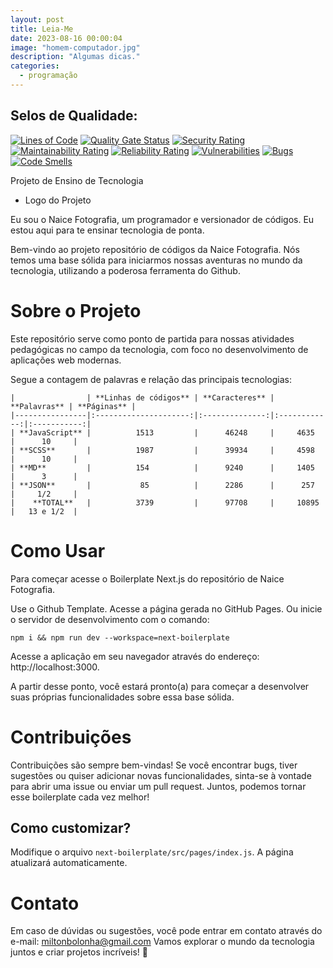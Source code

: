 ```yaml
---
layout: post
title: Leia-Me
date: 2023-08-16 00:00:04
image: "homem-computador.jpg"
description: "Algumas dicas."
categories:
  - programação
---
```


## Selos de Qualidade:

[![Lines of Code](https://sonarcloud.io/api/project_badges/measure?project=miltonbolonha_next-boilerplate&metric=ncloc)](https://sonarcloud.io/summary/new_code?id=miltonbolonha_next-boilerplate) [![Quality Gate Status](https://sonarcloud.io/api/project_badges/measure?project=miltonbolonha_next-boilerplate&metric=alert_status)](https://sonarcloud.io/summary/new_code?id=miltonbolonha_next-boilerplate) [![Security Rating](https://sonarcloud.io/api/project_badges/measure?project=miltonbolonha_next-boilerplate&metric=security_rating)](https://sonarcloud.io/summary/new_code?id=miltonbolonha_next-boilerplate) [![Maintainability Rating](https://sonarcloud.io/api/project_badges/measure?project=miltonbolonha_next-boilerplate&metric=sqale_rating)](https://sonarcloud.io/summary/new_code?id=miltonbolonha_next-boilerplate) [![Reliability Rating](https://sonarcloud.io/api/project_badges/measure?project=miltonbolonha_next-boilerplate&metric=reliability_rating)](https://sonarcloud.io/summary/new_code?id=miltonbolonha_next-boilerplate) [![Vulnerabilities](https://sonarcloud.io/api/project_badges/measure?project=miltonbolonha_next-boilerplate&metric=vulnerabilities)](https://sonarcloud.io/summary/new_code?id=miltonbolonha_next-boilerplate) [![Bugs](https://sonarcloud.io/api/project_badges/measure?project=miltonbolonha_next-boilerplate&metric=bugs)](https://sonarcloud.io/summary/new_code?id=miltonbolonha_next-boilerplate) [![Code Smells](https://sonarcloud.io/api/project_badges/measure?project=miltonbolonha_next-boilerplate&metric=code_smells)](https://sonarcloud.io/summary/new_code?id=miltonbolonha_next-boilerplate)

Projeto de Ensino de Tecnologia

- Logo do Projeto

Eu sou o Naice Fotografia, um programador e versionador de códigos. Eu estou aqui para te ensinar tecnologia de ponta.

Bem-vindo ao projeto repositório de códigos da Naice Fotografia. Nós temos uma base sólida para iniciarmos nossas aventuras no mundo da tecnologia, utilizando a poderosa ferramenta do Github.

# Sobre o Projeto

Este repositório serve como ponto de partida para nossas atividades pedagógicas no campo da tecnologia, com foco no desenvolvimento de aplicações web modernas.

Segue a contagem de palavras e relação das principais tecnologias:

```
|                | **Linhas de códigos** | **Caracteres** | **Palavras** | **Páginas** |
|----------------|:---------------------:|:--------------:|:------------:|:-----------:|
| **JavaScript** |          1513         |      46248     |     4635     |      10     |
| **SCSS**       |          1987         |      39934     |     4598     |      10     |
| **MD**         |          154          |      9240      |     1405     |      3      |
| **JSON**       |           85          |      2286      |      257     |     1/2     |
|    **TOTAL**   |          3739         |      97708     |     10895    |   13 e 1/2  |
```

# Como Usar

Para começar acesse o Boilerplate Next.js do repositório de Naice Fotografia.

Use o Github Template. Acesse a página gerada no GitHub Pages. Ou inicie o servidor de desenvolvimento com o comando:

```
npm i && npm run dev --workspace=next-boilerplate
```

Acesse a aplicação em seu navegador através do endereço: http://localhost:3000.

A partir desse ponto, você estará pronto(a) para começar a desenvolver suas próprias funcionalidades sobre essa base sólida.

# Contribuições

Contribuições são sempre bem-vindas! Se você encontrar bugs, tiver sugestões ou quiser adicionar novas funcionalidades, sinta-se à vontade para abrir uma issue ou enviar um pull request. Juntos, podemos tornar esse boilerplate cada vez melhor!

## Como customizar?

Modifique o arquivo `next-boilerplate/src/pages/index.js`. A página atualizará automaticamente.

# Contato

Em caso de dúvidas ou sugestões, você pode entrar em contato através do e-mail: miltonbolonha@gmail.com
Vamos explorar o mundo da tecnologia juntos e criar projetos incríveis! 🚀
